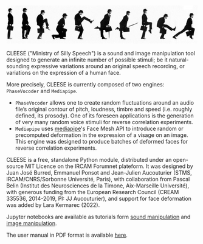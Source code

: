 ![cleese](docs/docs/images/silly-walk.jpg)

CLEESE ("Ministry of Silly Speech") is a sound and image manipulation tool
designed to generate an infinite number of possible stimuli; be it
natural-sounding expressive variations around an original speech recording, or
variations on the expression of a human face.

More precisely, CLEESE is currently composed of two engines: `PhaseVocoder` and
`Mediapipe`.
* `PhaseVocoder` allows one to create random fluctuations around an audio
  file’s original contour of pitch, loudness, timbre and speed (i.e. roughly
  defined, its prosody). One of its foreseen applications is the generation of
  very many random voice stimuli for reverse correlation experiments.
* `Mediapipe` uses [mediapipe](https://google.github.io/mediapipe/)'s Face Mesh
  API to introduce random or precomputed deformation in the expression of a
  visage on an image. This engine was designed to produce batches of deformed
  faces for reverse correlation experiments.

CLEESE is a free, standalone Python module, distributed under an open-source
MIT Licence on the IRCAM Forumnet plateform. It was designed by Juan José
Burred, Emmanuel Ponsot and Jean-Julien Aucouturier (STMS, IRCAM/CNRS/Sorbonne
Université, Paris), with collaboration from Pascal Belin (Institut des
Neurosciences de la Timone, Aix-Marseille Université), with generous funding
from the European Research Council (CREAM 335536, 2014-2019, PI: JJ
Aucouturier), and support for face deformation was added by Lara Kermarec
(2022).

Jupyter notebooks are available as tutorials form
[sound manipulation](tutorial_audio.ipynb) and
[image manipulation](tutorial_images.ipynb).

The user manual in PDF format is available
[here](https://github.com/creamlab/cleese/raw/master/doc/CLEESE_manual_v2.0.pdf).
